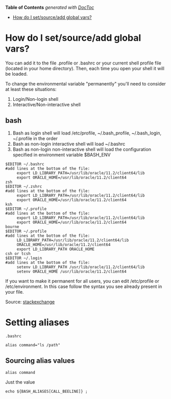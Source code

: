 <!-- START doctoc generated TOC please keep comment here to allow auto update -->
<!-- DON'T EDIT THIS SECTION, INSTEAD RE-RUN doctoc TO UPDATE -->
**Table of Contents**  *generated with [DocToc](https://github.com/thlorenz/doctoc)*

- [How do I set/source/add global vars?](#how-do-i-setsourceadd-global-vars)

<!-- END doctoc generated TOC please keep comment here to allow auto update -->

# How do I set/source/add global vars?

You can add it to the file .profile or .bashrc or your current shell profile file (located in your home directory). Then, each time you open your shell it will be loaded.

To change the environmental variable "permanently" you'll need to consider at least these situations:

1. Login/Non-login shell
2. Interactive/Non-interactive shell

## bash

1. Bash as login shell will load /etc/profile, ~/.bash_profile, ~/.bash_login, ~/.profile in the order
2. Bash as non-login interactive shell will load ~/.bashrc
3. Bash as non-login non-interactive shell will load the configuration specified in environment variable $BASH_ENV

```
$EDITOR ~/.bashrc
#add lines at the bottom of the file:  
     export LD_LIBRARY_PATH=/usr/lib/oracle/11.2/client64/lib
     export ORACLE_HOME=/usr/lib/oracle/11.2/client64
zsh
$EDITOR ~/.zshrc
#add lines at the bottom of the file:  
     export LD_LIBRARY_PATH=/usr/lib/oracle/11.2/client64/lib
     export ORACLE_HOME=/usr/lib/oracle/11.2/client64
ksh
$EDITOR ~/.profile
#add lines at the bottom of the file:  
     export LD_LIBRARY_PATH=/usr/lib/oracle/11.2/client64/lib
     export ORACLE_HOME=/usr/lib/oracle/11.2/client64
bourne
$EDITOR ~/.profile
#add lines at the bottom of the file:  
     LD_LIBRARY_PATH=/usr/lib/oracle/11.2/client64/lib     
     ORACLE_HOME=/usr/lib/oracle/11.2/client64
     export LD_LIBRARY_PATH ORACLE_HOME
csh or tcsh
$EDITOR ~/.login
#add lines at the bottom of the file:  
     setenv LD_LIBRARY_PATH /usr/lib/oracle/11.2/client64/lib
     setenv ORACLE_HOME /usr/lib/oracle/11.2/client64
```   
  
If you want to make it permanent for all users, you can edit /etc/profile or /etc/environment.
In this case follow the syntax you see already present in your file.

Source: [stackexchange](http://unix.stackexchange.com/a/117470)

# Setting aliases

`.bashrc`
```
alias command="ls /path"
```

## Sourcing alias values

```
alias command
```

Just the value
```
echo ${BASH_ALIASES[CALL_BEELINE]} ; 
```
